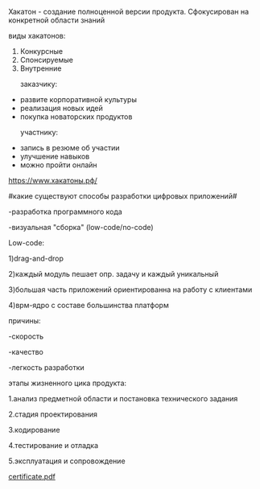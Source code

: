 Хакатон - создание полноценной версии продукта. Сфокусирован на конкретной области знаний

виды хакатонов:
1. Конкурсные
2. Спонсируемые
3. Внутренние
   <p>заказчику:</p>
- развите корпоративной культуры
- реализация новых идей
- покупка новаторских продуктов
   <p>участнику:</p>
- запись в резюме об участии
- улучшение навыков
- можно пройти онлайн

https://www.хакатоны.рф/

#какие существуют способы разработки цифровых приложений#

-разработка программного кода

-визуальная "сборка" (low-code/no-code)

Low-code: 

1)drag-and-drop

2)каждый модуль пешает опр. задачу и каждый уникальный

3)большая часть приложений ориентированна на работу с клиентами

4)врм-ядро с составе большинства платформ

причины:

-скорость

-качество

-легкость разработки

этапы жизненного цика продукта:

1.анализ предметной области и постановка технического задания

2.стадия проектирования

3.кодирование

4.тестирование и отладка

5.эксплуатация и сопровождение

[certificate.pdf](https://github.com/Banstra/Soldatova-205-/files/8480551/certificate.pdf)


